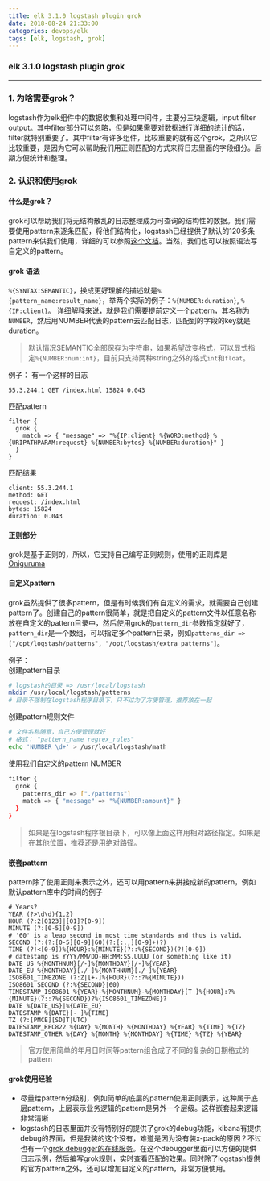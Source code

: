 ```yaml
---
title: elk 3.1.0 logstash plugin grok
date: 2018-08-24 21:33:00
categories: devops/elk
tags: [elk, logstash, grok]
---
```

### elk 3.1.0 logstash plugin grok

---

### 1. 为啥需要grok？
logstash作为elk组件中的数据收集和处理中间件，主要分三块逻辑，input filter output。其中filter部分可以忽略，但是如果需要对数据进行详细的统计的话，filter就特别重要了。其中filter有许多组件，比较重要的就有这个grok，之所以它比较重要，是因为它可以帮助我们用正则匹配的方式来将日志里面的字段细分。后期方便统计和整理。

### 2. 认识和使用grok
#### 什么是grok？
grok可以帮助我们将无结构散乱的日志整理成为可查询的结构性的数据。我们需要使用pattern来逐条匹配，将他们结构化，logstash已经提供了默认的120多条pattern来供我们使用，详细的可以参照[这个文档](https://github.com/logstash-plugins/logstash-patterns-core/tree/master/patterns)。当然，我们也可以按照语法写自定义的pattern。  

#### grok 语法
`%{SYNTAX:SEMANTIC}`，换成更好理解的描述就是`%{pattern_name:result_name}`，举两个实际的例子：`%{NUMBER:duration}`, `%{IP:client}`。 详细解释来说，就是我们需要提前定义一个pattern，其名称为`NUMBER`，然后用NUMBER代表的pattern去匹配日志，匹配到的字段的key就是duration。  
> 默认情况SEMANTIC全部保存为字符串，如果希望改变格式，可以显式指定`%{NUMBER:num:int}`，目前只支持两种string之外的格式`int`和`float`。

例子：
有一个这样的日志
```
55.3.244.1 GET /index.html 15824 0.043
```
匹配pattern
```
filter {
  grok {
    match => { "message" => "%{IP:client} %{WORD:method} %{URIPATHPARAM:request} %{NUMBER:bytes} %{NUMBER:duration}" }
  }
}
```
匹配结果
```
client: 55.3.244.1
method: GET
request: /index.html
bytes: 15824
duration: 0.043 
```

#### 正则部分
grok是基于正则的，所以，它支持自己编写正则规则，使用的正则库是[Oniguruma](https://github.com/kkos/oniguruma/blob/master/doc/RE)

#### 自定义pattern
grok虽然提供了很多pattern，但是有时候我们有自定义的需求，就需要自己创建pattern了。创建自己的pattern很简单，就是把自定义的pattern文件以任意名称放在自定义的pattern目录中，然后使用grok的`pattern_dir`参数指定就好了，`pattern_dir`是一个数组，可以指定多个pattern目录，例如`patterns_dir => ["/opt/logstash/patterns", "/opt/logstash/extra_patterns"]`。

例子：  
创建pattern目录
``` bash
# logstash的目录 => /usr/local/logstash
mkdir /usr/local/logstash/patterns
# 目录不强制在logstash程序目录下，只不过为了方便管理，推荐放在一起
```
创建pattern规则文件
``` bash
# 文件名称随意，自己方便管理就好
# 格式： "pattern_name regrex_rules"
echo 'NUMBER \d+' > /usr/local/logstash/math
```
使用我们自定义的pattern NUMBER
``` bash
filter {
  grok {
    patterns_dir => ["./patterns"]
    match => { "message" => "%{NUMBER:amount}" }
  }
}
```
> 如果是在logstash程序根目录下，可以像上面这样用相对路径指定。如果是在其他位置，推荐还是用绝对路径。


#### 嵌套pattern
pattern除了使用正则来表示之外，还可以用pattern来拼接成新的pattern，例如默认pattern库中的时间的例子
```
# Years?
YEAR (?>\d\d){1,2}
HOUR (?:2[0123]|[01]?[0-9])
MINUTE (?:[0-5][0-9])
# '60' is a leap second in most time standards and thus is valid.
SECOND (?:(?:[0-5][0-9]|60)(?:[:.,][0-9]+)?)
TIME (?!<[0-9])%{HOUR}:%{MINUTE}(?::%{SECOND})(?![0-9])
# datestamp is YYYY/MM/DD-HH:MM:SS.UUUU (or something like it)
DATE_US %{MONTHNUM}[/-]%{MONTHDAY}[/-]%{YEAR}
DATE_EU %{MONTHDAY}[./-]%{MONTHNUM}[./-]%{YEAR}
ISO8601_TIMEZONE (?:Z|[+-]%{HOUR}(?::?%{MINUTE}))
ISO8601_SECOND (?:%{SECOND}|60)
TIMESTAMP_ISO8601 %{YEAR}-%{MONTHNUM}-%{MONTHDAY}[T ]%{HOUR}:?%{MINUTE}(?::?%{SECOND})?%{ISO8601_TIMEZONE}?
DATE %{DATE_US}|%{DATE_EU}
DATESTAMP %{DATE}[- ]%{TIME}
TZ (?:[PMCE][SD]T|UTC)
DATESTAMP_RFC822 %{DAY} %{MONTH} %{MONTHDAY} %{YEAR} %{TIME} %{TZ}
DATESTAMP_OTHER %{DAY} %{MONTH} %{MONTHDAY} %{TIME} %{TZ} %{YEAR}
```
> 官方使用简单的年月日时间等pattern组合成了不同的复杂的日期格式的pattern

#### grok使用经验
- 尽量给pattern分级别，例如简单的底层的pattern使用正则表示，这种属于底层pattern，上层表示业务逻辑的pattern是另外一个层级。这样嵌套起来逻辑非常清晰
- logstash的日志里面并没有特别好的提供了grok的debug功能，kibana有提供debug的界面，但是我装的这个没有，难道是因为没有装x-pack的原因？不过也有一个[grok debugger的在线服务](https://grokdebug.herokuapp.com)。在这个debugger里面可以方便的提供日志示例，然后编写grok规则，实时查看匹配的效果。同时除了logstash提供的官方pattern之外，还可以增加自定义的pattern，非常方便使用。